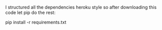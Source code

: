I structured all the dependencies heroku style so after downloading this code let pip do the rest:


pip install -r requirements.txt

